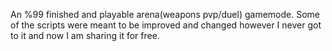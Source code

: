 An %99 finished and playable arena(weapons pvp/duel) gamemode. Some of the scripts were meant to be improved and changed however I never got to it and now I am sharing it for free. 
